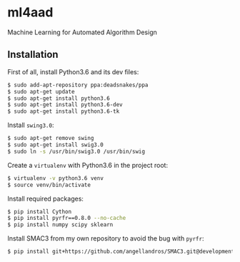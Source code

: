 # ml4aad
Machine Learning for Automated Algorithm Design

## Installation
First of all, install Python3.6 and its dev files:
```bash
$ sudo add-apt-repository ppa:deadsnakes/ppa
$ sudo apt-get update
$ sudo apt-get install python3.6
$ sudo apt-get install python3.6-dev
$ sudo apt-get install python3.6-tk
```

Install `swing3.0`:
```bash
$ sudo apt-get remove swing
$ sudo apt-get install swig3.0
$ sudo ln -s /usr/bin/swig3.0 /usr/bin/swig
```

Create a `virtualenv` with Python3.6 in the project root:
```bash
$ virtualenv -v python3.6 venv
$ source venv/bin/activate
```

Install required packages:
```bash
$ pip install Cython
$ pip install pyrfr==0.8.0 --no-cache
$ pip install numpy scipy sklearn
```

Install SMAC3 from my own repository to avoid the bug with `pyrfr`:
```bash
$ pip install git+https://github.com/angellandros/SMAC3.git@development
```
